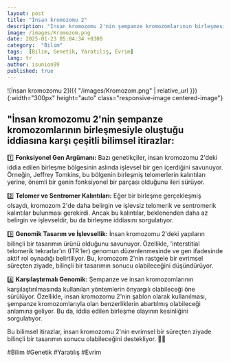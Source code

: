 ```yaml
---
layout: post
title: "İnsan kromozomu 2"
description: "İnsan kromozomu 2'nin şempanze kromozomlarının birleşmesiyle oluştuğu iddiasına yaratılışçılar tarafından getirilen bilimsel itirazlar"
image: /images/Kromozom.png
date: 2025-01-23 05:04:34 +0300
category:  "Bilim"
tags:  [Bilim, Genetik, Yaratılış, Evrim]
lang: tr
author: isunion99
published: true
---
```


![İnsan kromozomu 2]({{ "/images/Kromozom.png" | relative_url }}){:width="300px" height="auto" class="responsive-image centered-image"}



## **"İnsan kromozomu 2'nin şempanze kromozomlarının birleşmesiyle oluştuğu iddiasına karşı çeşitli bilimsel itirazlar:**

1️⃣ **Fonksiyonel Gen Argümanı:** Bazı genetikçiler, insan kromozomu 2'deki iddia edilen birleşme bölgesinin aslında işlevsel bir gen içerdiğini savunuyor. Örneğin, Jeffrey Tomkins, bu bölgenin birleşmiş telomerlerin kalıntıları yerine, önemli bir genin fonksiyonel bir parçası olduğunu ileri sürüyor.

2️⃣ **Telomer ve Sentromer Kalıntıları:** Eğer bir birleşme gerçekleşmiş olsaydı, kromozom 2'de daha belirgin ve işlevsiz telomerik ve sentromerik kalıntılar bulunması gerekirdi. Ancak bu kalıntılar, beklenenden daha az belirgin ve işlevseldir, bu da birleşme iddiasını sorgulatıyor.

3️⃣ **Genomik Tasarım ve İşlevsellik:** İnsan kromozomu 2'deki yapıların bilinçli bir tasarımın ürünü olduğunu savunuyor. Özellikle, 'interstitial telomerik tekrarlar'ın (ITR'ler) genomun düzenlenmesinde ve gen ifadesinde aktif rol oynadığı belirtiliyor. Bu, kromozom 2'nin rastgele bir evrimsel süreçten ziyade, bilinçli bir tasarımın sonucu olabileceğini düşündürüyor.

4️⃣ **Karşılaştırmalı Genomik:** Şempanze ve insan kromozomlarının karşılaştırılmasında kullanılan yöntemlerin önyargılı olabileceği öne sürülüyor. Özellikle, insan kromozomu 2'nin şablon olarak kullanılması, şempanze kromozomlarıyla olan benzerliklerin abartılmış olabileceği anlamına geliyor. Bu da, iddia edilen birleşme olayının kesinliğini sorgulatıyor.

Bu bilimsel itirazlar, insan kromozomu 2'nin evrimsel bir süreçten ziyade bilinçli bir tasarımın sonucu olabileceğini destekliyor. 🧬✨

#Bilim #Genetik #Yaratılış #Evrim
